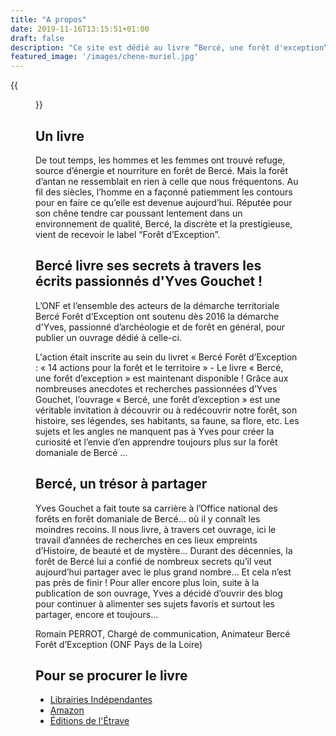 ```yaml
---
title: "A propos"
date: 2019-11-16T13:15:51+01:00
draft: false
description: "Ce site est dédié au livre “Bercé, une forêt d'exception“, écrit par Yves Gouchet, paru le 6 Juin 2018 aux éditions de l'Étrave"
featured_image: '/images/chene-muriel.jpg'
---
```

{{<figure src="/images/articles/livre-berce-une-foret-d-exception.jpg" title="Bercé, une forêt d'exception écrit par Yves Gouchet, paru le 06/06/2018 aux éditions Étrave">}}

## Un livre

De tout temps, les hommes et les femmes ont trouvé refuge, source d’énergie et nourriture en forêt de Bercé.
Mais la forêt d’antan ne ressemblait en rien à celle que nous fréquentons.
Au fil des siècles, l’homme en a façonné patiemment les contours pour en faire ce qu’elle est devenue aujourd’hui.
Réputée pour son chêne tendre car poussant lentement dans un environnement de qualité, Bercé, la discrète et la prestigieuse, vient de recevoir le label “Forêt d’Exception”.

## Bercé livre ses secrets à travers les écrits passionnés d'Yves Gouchet !
  
L’ONF et l’ensemble des acteurs de la démarche territoriale Bercé Forêt 
d’Exception ont soutenu dès 2016 la démarche d'Yves, passionné d’archéologie 
et de forêt en général, pour publier un ouvrage dédié à celle-ci.
  
  L'action était inscrite au sein du livret « Bercé Forêt d’Exception : « 14 actions pour la forêt et le territoire » -
Le livre « Bercé, une forêt d’exception » est maintenant disponible ! 
Grâce aux nombreuses anecdotes et recherches passionnées d’Yves Gouchet, l’ouvrage 
« Bercé, une forêt d’exception » est une véritable invitation à découvrir ou à redécouvrir notre forêt, son histoire, ses légendes, ses habitants, sa faune, sa flore, etc.
Les sujets et les angles ne manquent pas à Yves pour créer la curiosité et l’envie d’en apprendre toujours plus sur la forêt domaniale de Bercé … 
  
## Bercé, un trésor à partager 
  
Yves Gouchet a fait toute sa carrière à l’Office national des forêts en forêt domaniale de Bercé… où il y connaît les moindres recoins. Il nous livre, à travers cet ouvrage, ici le travail d’années de recherches en ces lieux empreints d’Histoire, de beauté et de mystère… 
Durant des décennies, la forêt de Bercé lui a confié de nombreux secrets qu’il veut aujourd’hui partager avec le plus grand nombre… 
Et cela n’est pas près de finir ! Pour aller encore plus loin, suite à la publication de son ouvrage, Yves a décidé d’ouvrir des blog pour continuer à alimenter ses sujets favoris et surtout les partager, encore et toujours… 
  
Romain PERROT, Chargé de communication, Animateur Bercé Forêt d’Exception (ONF Pays de la Loire)
  
## Pour se procurer le livre
  
* [Librairies Indépendantes](https://www.librairiesindependantes.com/product/9782359920529/)
* [Amazon](https://www.amazon.fr/Berc%C3%A9-for%C3%AAt-dexception-Yves-Gouchet/dp/2359920529)
* [Éditions de l'Étrave](http://www.editions-etrave.fr/pub-inclass-berce.html)  
